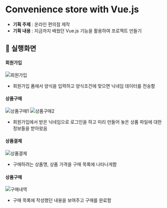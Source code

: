 # Convenience store with Vue.js
- **기획 주제** : 온라인 편의점 제작
- **기획 내용** : 지금까지 배웠던 Vue.js 기능을 활용하여 프로젝트 만들기

## :pushpin: 실행화면
#### 회원가입
![회원가입](https://github.com/mkyoung24/Convenience-store/assets/103173521/599a9de3-e503-4982-a5be-761c0307d673)
- 회원가입 폼에서 양식을 입력하고 양식조건에 맞으면 닉네임 데이터를 전송함

#### 상품구매
![상품구매1](https://github.com/mkyoung24/Convenience-store/assets/103173521/cbe29af3-eec7-4032-9938-f7c7332ac2cf)
![상품구매2](https://github.com/mkyoung24/Convenience-store/assets/103173521/ee5d80c9-6986-4a80-865c-d04adadf8a8d)
- 회원가입에서 받은 닉네임으로 로그인을 하고 미리 만들어 놓은 상품 파일에 대한 정보들을 받아왔음

#### 상품결제
![상품결제](https://github.com/mkyoung24/Convenience-store/assets/103173521/c49fa919-638a-488f-9755-9e792c3bcf71)
- 구매하려는 상품명, 상품 가격을 구매 목록에 나타나게함

#### 상품구매
![구매내역](https://github.com/mkyoung24/Convenience-store/assets/103173521/75ad6a92-2b79-495c-9d38-e13f745cf7f8)
- 구매 목록에 작성했던 내용을 보여주고 구매를 완료함

